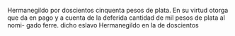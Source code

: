 Hermanegildo por doscientos cinquenta pesos de plata. En su virtud otorga que da en pago y a cuenta de la deferida cantidad de mil pesos de plata al nomi- gado ferre. dicho eslavo Hermanegildo en la de doscientos